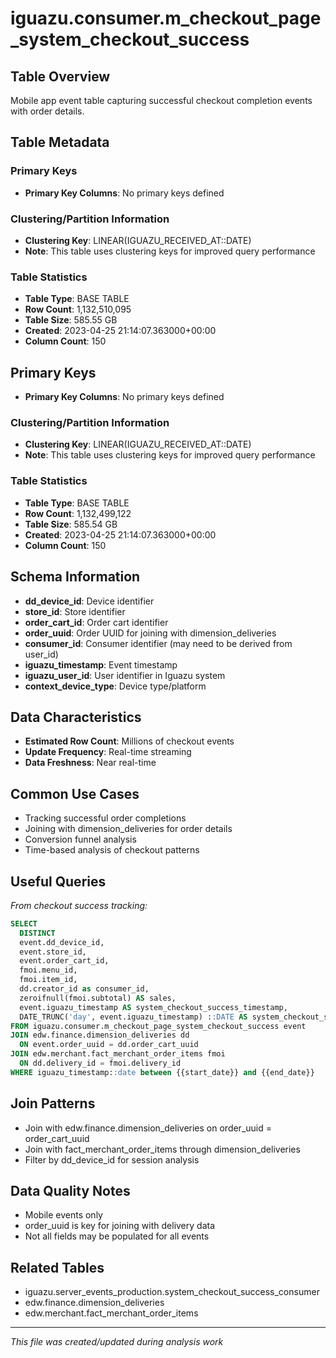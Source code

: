 # iguazu.consumer.m_checkout_page_system_checkout_success

## Table Overview
Mobile app event table capturing successful checkout completion events with order details.

## Table Metadata
### Primary Keys
- **Primary Key Columns**: No primary keys defined
### Clustering/Partition Information
- **Clustering Key**: LINEAR(IGUAZU_RECEIVED_AT::DATE)
- **Note**: This table uses clustering keys for improved query performance
### Table Statistics
- **Table Type**: BASE TABLE
- **Row Count**: 1,132,510,095
- **Table Size**: 585.55 GB
- **Created**: 2023-04-25 21:14:07.363000+00:00
- **Column Count**: 150

## Primary Keys
- **Primary Key Columns**: No primary keys defined
### Clustering/Partition Information
- **Clustering Key**: LINEAR(IGUAZU_RECEIVED_AT::DATE)
- **Note**: This table uses clustering keys for improved query performance
### Table Statistics
- **Table Type**: BASE TABLE
- **Row Count**: 1,132,499,122
- **Table Size**: 585.54 GB
- **Created**: 2023-04-25 21:14:07.363000+00:00
- **Column Count**: 150

## Schema Information
- **dd_device_id**: Device identifier
- **store_id**: Store identifier
- **order_cart_id**: Order cart identifier
- **order_uuid**: Order UUID for joining with dimension_deliveries
- **consumer_id**: Consumer identifier (may need to be derived from user_id)
- **iguazu_timestamp**: Event timestamp
- **iguazu_user_id**: User identifier in Iguazu system
- **context_device_type**: Device type/platform

## Data Characteristics
- **Estimated Row Count**: Millions of checkout events
- **Update Frequency**: Real-time streaming
- **Data Freshness**: Near real-time

## Common Use Cases
- Tracking successful order completions
- Joining with dimension_deliveries for order details
- Conversion funnel analysis
- Time-based analysis of checkout patterns

## Useful Queries
*From checkout success tracking:*
```sql
SELECT 
  DISTINCT
  event.dd_device_id,
  event.store_id,
  event.order_cart_id,
  fmoi.menu_id,
  fmoi.item_id,
  dd.creator_id as consumer_id,
  zeroifnull(fmoi.subtotal) AS sales,
  event.iguazu_timestamp AS system_checkout_success_timestamp,
  DATE_TRUNC('day', event.iguazu_timestamp) ::DATE AS system_checkout_success_day
FROM iguazu.consumer.m_checkout_page_system_checkout_success event
JOIN edw.finance.dimension_deliveries dd
  ON event.order_uuid = dd.order_cart_uuid
JOIN edw.merchant.fact_merchant_order_items fmoi
  ON dd.delivery_id = fmoi.delivery_id
WHERE iguazu_timestamp::date between {{start_date}} and {{end_date}}
```

## Join Patterns
- Join with edw.finance.dimension_deliveries on order_uuid = order_cart_uuid
- Join with fact_merchant_order_items through dimension_deliveries
- Filter by dd_device_id for session analysis

## Data Quality Notes
- Mobile events only
- order_uuid is key for joining with delivery data
- Not all fields may be populated for all events

## Related Tables
- iguazu.server_events_production.system_checkout_success_consumer
- edw.finance.dimension_deliveries
- edw.merchant.fact_merchant_order_items

---
*This file was created/updated during analysis work*
